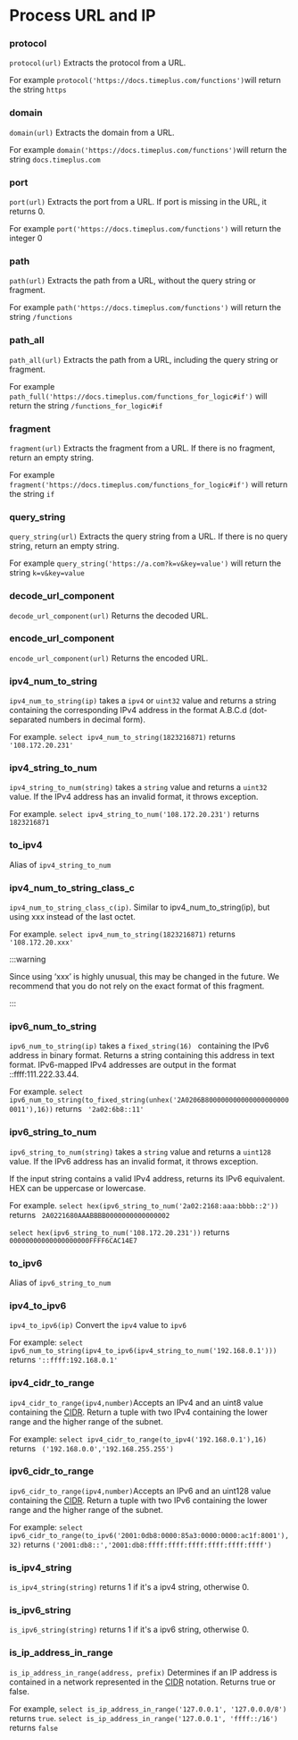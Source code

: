 

# Process URL and IP

### protocol

`protocol(url)` Extracts the protocol from a URL.

For example `protocol('https://docs.timeplus.com/functions')`will return the string `https`

### domain

`domain(url)` Extracts the domain from a URL.

For example `domain('https://docs.timeplus.com/functions')`will return the string `docs.timeplus.com`

### port

`port(url)` Extracts the port from a URL. If port is missing in the URL, it returns 0.

For example `port('https://docs.timeplus.com/functions')` will return the integer 0

### path

`path(url)` Extracts the path from a URL, without the query string or fragment.

For example `path('https://docs.timeplus.com/functions')` will return the string `/functions`

### path_all

`path_all(url)` Extracts the path from a URL, including the query string or fragment.

For example `path_full('https://docs.timeplus.com/functions_for_logic#if')` will return the string `/functions_for_logic#if`

### fragment

`fragment(url)` Extracts the fragment from a URL. If there is no fragment, return an empty string.

For example `fragment('https://docs.timeplus.com/functions_for_logic#if')` will return the string `if`

### query_string

`query_string(url)` Extracts the query string from a URL. If there is no query string, return an empty string.

For example `query_string('https://a.com?k=v&key=value')` will return the string `k=v&key=value`

### decode_url_component

`decode_url_component(url)` Returns the decoded URL.

### encode_url_component

`encode_url_component(url)` Returns the encoded URL.



### ipv4_num_to_string

`ipv4_num_to_string(ip)` takes a `ipv4` or `uint32` value and returns a string containing the corresponding IPv4 address in the format A.B.C.d (dot-separated numbers in decimal form).

For example. `select ipv4_num_to_string(1823216871)` returns ` '108.172.20.231'`

### ipv4_string_to_num

`ipv4_string_to_num(string)` takes a `string` value and returns a `uint32` value. If the IPv4 address has an invalid format, it throws exception.

For example. `select ipv4_string_to_num('108.172.20.231')` returns ` 1823216871`

### to_ipv4

Alias of `ipv4_string_to_num`

### ipv4_num_to_string_class_c

`ipv4_num_to_string_class_c(ip)`. Similar to ipv4_num_to_string(ip), but using xxx instead of the last octet.

For example. `select ipv4_num_to_string(1823216871)` returns ` '108.172.20.xxx'`

:::warning

Since using ‘xxx’ is highly unusual, this may be changed in the future. We recommend that you do not rely on the exact format of this fragment.

:::

### ipv6_num_to_string

`ipv6_num_to_string(ip)` takes a `fixed_string(16) ` containing the IPv6 address in binary format. Returns a string containing this address in text format. IPv6-mapped IPv4 addresses are output in the format ::ffff:111.222.33.44.

For example. `select ipv6_num_to_string(to_fixed_string(unhex('2A0206B8000000000000000000000011'),16))` returns ` '2a02:6b8::11'`

### ipv6_string_to_num

`ipv6_string_to_num(string)` takes a `string` value and returns a `uint128` value. If the IPv6 address has an invalid format, it throws exception.

If the input string contains a valid IPv4 address, returns its IPv6 equivalent. HEX can be uppercase or lowercase.

For example. `select hex(ipv6_string_to_num('2a02:2168:aaa:bbbb::2'))` returns ` 2A0221680AAABBBB0000000000000002`

`select hex(ipv6_string_to_num('108.172.20.231'))` returns ` 00000000000000000000FFFF6CAC14E7`

### to_ipv6

Alias of `ipv6_string_to_num`

### ipv4_to_ipv6

`ipv4_to_ipv6(ip)` Convert the `ipv4` value to `ipv6`

For example: `select ipv6_num_to_string(ipv4_to_ipv6(ipv4_string_to_num('192.168.0.1')))` returns `'::ffff:192.168.0.1'`



### ipv4_cidr_to_range

`ipv4_cidr_to_range(ipv4,number)`Accepts an IPv4 and an uint8 value containing the [CIDR](https://en.wikipedia.org/wiki/Classless_Inter-Domain_Routing). Return a tuple with two IPv4 containing the lower range and the higher range of the subnet.

For example: `select ipv4_cidr_to_range(to_ipv4('192.168.0.1'),16)` returns ` ('192.168.0.0','192.168.255.255')`

### ipv6_cidr_to_range

`ipv6_cidr_to_range(ipv4,number)`Accepts an IPv6 and an uint128 value containing the [CIDR](https://en.wikipedia.org/wiki/Classless_Inter-Domain_Routing). Return a tuple with two IPv6 containing the lower range and the higher range of the subnet.

For example: `select ipv6_cidr_to_range(to_ipv6('2001:0db8:0000:85a3:0000:0000:ac1f:8001'),32)` returns `('2001:db8::','2001:db8:ffff:ffff:ffff:ffff:ffff:ffff')` 

### is_ipv4_string

`is_ipv4_string(string)` returns 1 if it's a ipv4 string, otherwise 0.

### is_ipv6_string

`is_ipv6_string(string)` returns 1 if it's a ipv6 string, otherwise 0.

### is_ip_address_in_range

`is_ip_address_in_range(address, prefix)` Determines if an IP address is contained in a network represented in the [CIDR](https://en.wikipedia.org/wiki/Classless_Inter-Domain_Routing) notation. Returns true or false.

For example, `select is_ip_address_in_range('127.0.0.1', '127.0.0.0/8')` returns `true`. `select is_ip_address_in_range('127.0.0.1', 'ffff::/16')` returns `false`